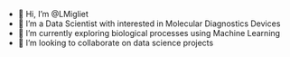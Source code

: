 - 👋 Hi, I’m @LMigliet
- 👀 I’m a Data Scientist with interested in Molecular Diagnostics Devices
- 🌱 I’m currently exploring biological processes using Machine Learning
- 💞️ I’m looking to collaborate on data science projects


<!---
LMigliet/LMigliet is a ✨ special ✨ repository because its `README.md` (this file) appears on your GitHub profile.
You can click the Preview link to take a look at your changes.
--->
